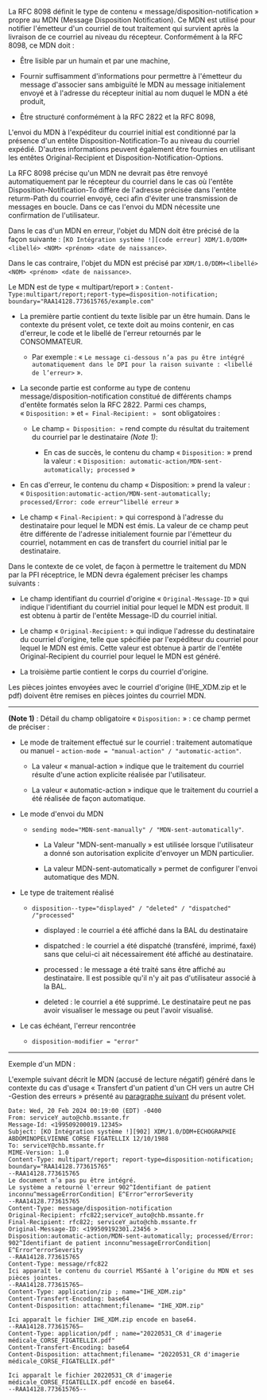 La RFC 8098 définit le type de contenu
« message/disposition-notification » propre au MDN (Message
Disposition Notification). Ce MDN est utilisé pour notifier
l'émetteur d'un courriel de tout traitement qui survient après la
livraison de ce courriel au niveau du récepteur. Conformément à la RFC
8098, ce MDN doit :

-   Être lisible par un humain et par une machine,

-   Fournir suffisamment d'informations pour permettre à l'émetteur du
    message d'associer sans ambiguïté le MDN au message
    initialement envoyé et à l'adresse du récepteur initial au nom
    duquel le MDN a été produit,

-   Être structuré conformément à la RFC 2822 et la RFC 8098,

L'envoi du MDN à l'expéditeur du courriel initial est
conditionné par la présence d'un entête Disposition-Notification-To au
niveau du courriel expédié. D'autres informations peuvent également être
fournies en utilisant les entêtes Original-Recipient et
Disposition-Notification-Options.

La RFC 8098 précise qu'un MDN ne devrait pas être renvoyé
automatiquement par le récepteur du courriel dans le cas où l'entête
Disposition-Notification-To diffère de l'adresse précisée dans l'entête
returm-Path du courriel envoyé, ceci afin d'éviter une transmission de
messages en boucle. Dans ce cas l'envoi du MDN nécessite une
confirmation de l'utilisateur.

Dans le cas d'un MDN en erreur, l'objet du MDN doit être précisé
de la façon suivante : `[KO Intégration système !][code erreur] XDM/1.0/DDM+<libellé> <NOM> <prénom> <date de naissance>`.

Dans le cas contraire, l'objet du MDN est précisé par `XDM/1.0/DDM+<libellé> <NOM> <prénom> <date de naissance>`.

Le MDN est de type « multipart/report » :
`Content-Type:multipart/report;report-type=disposition-notification; boundary="RAA14128.773615765/example.com"`

-   La première partie contient du texte lisible par un être humain.
    Dans le contexte du présent volet, ce texte doit au moins contenir,
    en cas d'erreur, le code et le libellé de l'erreur retournés par le
    CONSOMMATEUR.

    -   Par exemple : « `Le message ci-dessous n’a pas pu être intégré automatiquement dans le DPI pour la raison suivante : <libellé de l’erreur>` ».

-   La seconde partie est conforme au type de contenu message/disposition-notification constitué de différents champs d'entête formatés selon la RFC 2822. Parmi ces champs, « `Disposition:` » et `« Final-Recipient: » ` sont obligatoires :

    -   Le champ `« Disposition: »` rend compte du résultat du traitement du courriel par le destinataire _(Note 1)_:

        -   En cas de succès, le contenu du champ « `Disposition:` » prend la valeur : « `Disposition: automatic-action/MDN-sent-automatically; processed` »

-   En cas d'erreur, le contenu du champ « Disposition: » prend la valeur : « `Disposition:automatic-action/MDN-sent-automatically; processed/Error: code erreur^libellé erreur` »
-   Le champ « `Final-Recipient:` » qui correspond à l'adresse du destinataire pour lequel le MDN est émis. La valeur de ce champ peut être différente de l'adresse initialement fournie par l'émetteur du courriel, notamment en cas de transfert du courriel initial par le destinataire.

Dans le contexte de ce volet, de façon à permettre le traitement du MDN par la PFI réceptrice, le MDN devra également préciser les champs suivants :

-   Le champ identifiant du courriel d'origine « `Original-Message-ID` » qui indique l'identifiant du courriel initial pour lequel le MDN est produit. Il est obtenu à partir de l'entête Message-ID du courriel initial.

-   Le champ « `Original-Recipient:` » qui indique l'adresse du destinataire du courriel d'origine, telle que spécifiée par l'expéditeur du courriel pour lequel le MDN est émis. Cette valeur est obtenue à partir de l'entête Original-Recipient du courriel pour lequel le MDN est généré.
-   La troisième partie contient le corps du courriel d'origine.

Les pièces jointes envoyées avec le courriel d'origine (IHE_XDM.zip et le pdf) doivent être remises en pièces jointes du courriel MDN.

------------------------------------------
 **(Note 1)** : Détail du champ obligatoire « `Disposition:` » : ce champ permet de préciser :
 -   Le mode de traitement effectué sur le courriel : traitement automatique ou manuel
    -   `action-mode = "manual-action" / "automatic-action"`.

        -   La valeur « manual-action » indique que le traitement du courriel résulte d'une action explicite réalisée par l'utilisateur.

        -   La valeur « automatic-action » indique que le traitement du courriel a été réalisée de façon automatique.

-   Le mode d'envoi du MDN

    -   `sending mode="MDN-sent-manually" / "MDN-sent-automatically"`.

        -   La Valeur "MDN-sent-manually » est utilisée lorsque l'utilisateur a donné son autorisation explicite d'envoyer un MDN particulier.

        -   La valeur MDN-sent-automatically » permet de configurer l'envoi automatique des MDN.

-   Le type de traitement réalisé

    -   `disposition--type="displayed" / "deleted" / "dispatched" /"processed"`

        -   displayed : le courriel a été affiché dans la BAL du destinataire

        -   dispatched : le courriel a été dispatché (transféré, imprimé, faxé) sans que celui-ci ait nécessairement été affiché au destinataire.

        -   processed : le message a été traité sans être affiché au destinataire. Il est possible qu'il n'y ait pas d'utilisateur associé à la BAL.

        -   deleted : le courriel a été supprimé. Le destinataire peut ne pas avoir visualiser le message ou peut l'avoir visualisé.

-   Le cas échéant, l'erreur rencontrée

    -   `disposition-modifier = "error"`

------------------------------------------

Exemple d'un MDN :

L'exemple suivant décrit le MDN (accusé de lecture négatif) généré dans le contexte du cas d'usage « Transfert d'un patient d'un CH vers un autre CH -Gestion des erreurs » présenté au [paragraphe suivant](volume1.html#description-du-cas-en-erreur) du présent volet.

```
Date: Wed, 20 Feb 2024 00:19:00 (EDT) -0400
From: serviceY_auto@chb.mssante.fr
Message-Id: <199509200019.12345>
Subject: [KO Intégration système !][902] XDM/1.0/DDM+ECHOGRAPHIE ABDOMINOPELVIENNE CORSE FIGATELLIX 12/10/1988
To: serviceY@chb.mssante.fr
MIME-Version: 1.0
Content-Type: multipart/report; report-type=disposition-notification; boundary="RAA14128.773615765"
--RAA14128.773615765
Le document n’a pas pu être intégré.
Le système a retourné l'erreur 902^Identifiant de patient inconnu^messageErrorCondition| E^Error^errorSeverity
--RAA14128.773615765
Content-Type: message/disposition-notification
Original-Recipient: rfc822;serviceY_auto@chb.mssante.fr 
Final-Recipient: rfc822; serviceY_auto@chb.mssante.fr 
Original-Message-ID: <199509192301.23456 >
Disposition:automatic-action/MDN-sent-automatically; processed/Error: 902^Identifiant de patient inconnu^messageErrorCondition| E^Error^errorSeverity
--RAA14128.773615765
Content-Type: message/rfc822
Ici apparaît le contenu du courriel MSSanté à l’origine du MDN et ses pièces jointes.
--RAA14128.773615765—
Content-Type: application/zip ; name="IHE_XDM.zip"
Content-Transfert-Encoding: base64
Content-Disposition: attachment;filename= "IHE_XDM.zip"

Ici apparaît le fichier IHE_XDM.zip encode en base64.
--RAA14128.773615765—
Content-Type: application/pdf ; name="20220531_CR d'imagerie médicale_CORSE_FIGATELLIX.pdf"
Content-Transfert-Encoding: base64
Content-Disposition: attachment;filename= "20220531_CR d'imagerie médicale_CORSE_FIGATELLIX.pdf"

Ici apparaît le fichier 20220531_CR d'imagerie médicale_CORSE_FIGATELLIX.pdf encodé en base64.
--RAA14128.773615765--

```